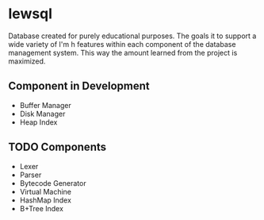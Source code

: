 # lewsql

Database created for purely educational purposes. The goals it to support a wide variety of I'm h features within each component of the database
management system. This way the amount learned from the project is maximized.

## Component in Development

- Buffer Manager
- Disk Manager
- Heap Index

## TODO Components

- Lexer
- Parser
- Bytecode Generator
- Virtual Machine
- HashMap Index
- B+Tree Index
